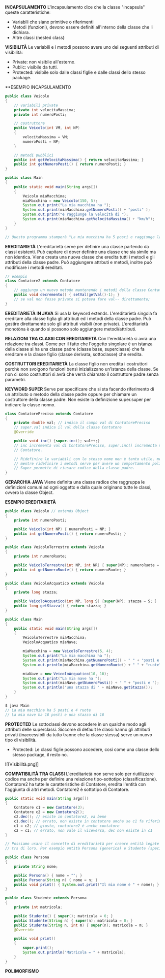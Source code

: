**INCAPSULAMENTO**
L'incapsulamento dice che la classe "incapsula" queste caratteristiche:
- Variabili che siano primitive o riferimenti
- Metodi (funzioni), devono essere definiti all'interno della classe che li dichiara.
- Altre classi (nested class)

**VISIBILITÀ**
Le variabili e i metodi possono avere uno dei seguenti attributi di visibilità:
- Private: non visibile all'esterno.
- Public: visibile da tutti.
- Protected: visibile solo dalle classi figlie e dalle classi dello stesso package.

**ESEMPIO INCAPSULAMENTO

```                                                                          Java
public class Veicolo
{
	// variabili private
	private int velocitaMassima;
	private int numeroPosti;

	// costruttore
	public Veicolo(int VM, int NP)
	{
		velocitaMassima = VM;
		numeroPosti = NP;	
	}

	// metodi pubblici
	public int getVelocitaMassima() { return velocitaMassima; }
	public int getNumeroPosti() { return numeroPosti; }
}

public class Main
{
	public static void main(String args[])
	{
		Veicolo miaMacchina;
		miaMacchina = new Veicolo(150, 5);
		System.out.print("La mia macchina ha ");
		System.out.print(miaMacchina.getNumeroPosti() + "posti" );
		System.out.print("e raggiunge la velocità di ");
		System.out.print(miaMacchina.getVelocitaMassima() + "km/h");
	}
}

// Questo programma stamperà "La mia macchina ha 5 posti e raggiunge la velocità massima di 150 km/h"
```

**EREDITARIETÀ**
L'ereditarietà serve per definire una classe partendo da classi esistenti. Può capitare di dover definire una classe che sia simile ma non identica. Viene creata una nuova classe che eredita tutti i metodi e gli attributi della classe padre. Può aggiungere attrbuti e metodi, inoltre può modificare i metodi ereditati. 

```                                                                            Java
// esempio
class Contatore2 extends Contatore
{
	// aggiungo un nuovo metodo mantenendo i metodi della classe Contatore
	public void decremento() { setVal(getVal()-1); }
	// se val non fosse private si poteva fare val-- direttamente;
}
```

**EREDITARIETÀ IN JAVA**
Si usa la keyword extends.
L'ereditarietà singola fa ereditare alla classe figlia gli attributi ed i metodi della classe padre. Può gestire direttamente solo gli attributi visibili (non private). L'ereditarietà monotòna è quando si possono solo aggiungere metodi/attributi.

**RELAZIONI TRA CLASSI CON EREDITARIETÀ**
Con l'ereditarietà si avrà una relazione tra classi. Come per il fatto che l'oggetto singolare è un istanza della classe si ha una classe padre (classe base, superclasse) che fa ereditare e la classe figlio (classe derivata, sottoclasse) che eredita.

**COSTRUTTORI EREDITARIETÀ**
La classe figlio non eredita i costruttori perchè non svolgono funzioni bensì inizializzano un'istanza della classe. Se non ci sono costruttori si avrà che verrà chiamato il costruttore padre senza parametri.

**KEYWORD SUPER**
Serve per specificare che si sta facendo riferimento di un attributo o metodo della classe padre oppure per chiamare un costruttore della classe padre. Non esiste la definizione super.super per indicare la classe nonno.

```                                                                          Java
class ContatorePreciso extends Contatore
{
	private double val; // indica il campo val di ContatorePreciso
	// super.val indica il val della classe Contatore
	@Override

	public void inc() {super.inc(); val++;}
	// inc incrementa val di ContatorePreciso, super.inc() incrementa val di
	// Contatore.

	// Ridefinire le variabili con lo stesso nome non è tanto utile, mentre
	// mentre ridefinire i metodi serve per avere un comportamento polimorfico.
	// Super permette di riusare codice della classe padre.
}
```

**GERARCHIA JAVA**
Viene definita una classe radice che raggruppa le definizioni comuni ad ogni oggetto e dalla quale originano tutte le classi, ovvero la classe Object.

**ESEMPIO EREDITARIETÀ**

```                                                                          Java
public class Veicolo // extends Object
{
	private int numeroPosti;

	public Veicolo(int NP) { numeroPosti = NP; }
	public int getNumeroPosti() { return numeroPosti; }
}

public class VeicoloTerrestre extends Veicolo
{
	private int numeroRuote;

	public VeicoloTerrestre(int NP, int NR) { super(NP); numeroRuote = NR; }
	public int getNumeroRuote() { return numeroRuote; }
}

public class VeicoloAcquatico extends Veicolo
{
	private long stazza;

	public VeicoloAcquatico(int NP, long S) {super(NP); stazza = S; }
	public long getStazza() { return stazza; }
}

public class Main
{
	public static void main(String args[])
	{
		VeicoloTerrestre miaMacchina;
		VeicoloAcquatico miaNave;

		miaMacchina = new VeicoloTerrestre(5, 4);
		System.out.print("La mia macchina ha ");
		System.out.print(miaMacchina.getNumeroPosti() + " " + "posti e ");
		System.out.println(miaMacchina.getNumeroRuote() + " " + "ruote");

		miaNave = new VeicoloAcquatico(10, 10);
		System.out.print("La mia nave ha ");
		System.out.print(miaNave.getNumeroPosti() + " " + "posti e ");
		System.out.println("una stazza di " + miaNave.getStazza());
	}
}

$ java Main
// La mia macchina ha 5 posti e 4 ruote
// La mia nave ha 10 posti e una stazza di 10
```

**PROTECTED**
Le sottoclassi devono accedere in un qualche modo agli attributi delle superclassi. Siccome di default le classi hanno gli attributi privati (inaccessibili da tutto tranne che la classe stessa) serve un nuovo tipo di visibilità.
- Protected: Le classi figlie possono accedere, così come una classe dello stesso package, il resto no.

![[Visibilità.png]]

**COMPATIBILITÀ TRA CLASSI**
L'ereditarietà non serve solo per riutilizzare codice ma anche per definire una relazione tipo-sottotipo (classificazione).
Contatore2 ha tutte le caratteristiche di Contatore, eredita l'entità con l'aggiunta di altri metodi. 
Contatore2 è sottotipo di Contatore.

```                                                                          Java
public static void main(String args[])
{
	Contatore c1 = new Contatore(3);
	Contatore c2 = new Contatore2();
	c2.dec(); // esiste in contatore2, va bene
	c1.dec(); // errato, non esiste in contatore anche se c1 fa riferimento a c2
	c1 = c2; // giusto, contatore2 è anche contatore
	c2 = c1; // errato, non vale il viceversa, dec non esiste in c1
}
```

```                                                                          Java
// Possiamo usare il concetto di ereditarietà per creare entità legate
// tra di loro. Per esempio entità Persona (generica) e Studente (specifica).

public class Persona
{
	private String nome;

	public Persona() { nome = ""; }
	public Persona(String n) { nome = n; }
	public void print() { System.out.print("Il mio nome è " + nome); }
}

public class Studente extends Persona
{
	private int matricola;

	public Studente() { super(); matricola = 0; }
	public Studente(String n) { super(n); matricola = 0; }
	public Studente(String n, int m) { super(n); matricola = m; }
	@Override

	public void print()
	{
		super.print();
		System.out.println("Matricola = " + matricola);
	}
}
```

**POLIMORFISMO**

